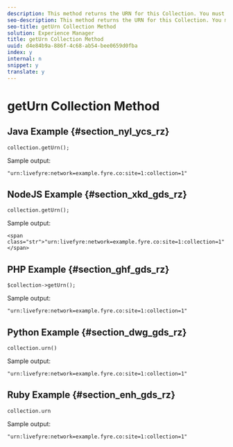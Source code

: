 ```yaml
---
description: This method returns the URN for this Collection. You must run createOrUpdate() before you run this method.
seo-description: This method returns the URN for this Collection. You must run createOrUpdate() before you run this method.
seo-title: getUrn Collection Method
solution: Experience Manager
title: getUrn Collection Method
uuid: d4e84b9a-886f-4c68-ab54-bee0659d0fba
index: y
internal: n
snippet: y
translate: y
---
```


# getUrn Collection Method


## Java Example {#section_nyl_ycs_rz}


```
collection.getUrn(); 

```
Sample output: 

```
"urn:livefyre:network=example.fyre.co:site=1:collection=1" 

```

## NodeJS Example {#section_xkd_gds_rz}


```
collection.getUrn(); 

```
Sample output: 

```
<span class="str">"urn:livefyre:network=example.fyre.co:site=1:collection=1"</span>
```

## PHP Example {#section_ghf_gds_rz}


```
$collection->getUrn(); 

```
Sample output: 

```
"urn:livefyre:network=example.fyre.co:site=1:collection=1" 

```

## Python Example {#section_dwg_gds_rz}


```
collection.urn() 

```
Sample output: 

```
"urn:livefyre:network=example.fyre.co:site=1:collection=1" 

```

## Ruby Example {#section_enh_gds_rz}


```
collection.urn
```
Sample output: 

```
"urn:livefyre:network=example.fyre.co:site=1:collection=1" 

```
